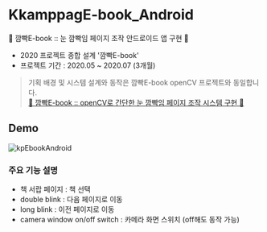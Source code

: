 # KkamppagE-book_Android
👀 깜빡E-book :: 눈 깜빡임 페이지 조작 안드로이드 앱 구현 👀
* 2020 프로젝트 종합 설계 '깜빡E-book'
* 프로젝트 기간 : 2020.05 ~ 2020.07 (3개월)

> 기획 배경 및 시스템 설계와 동작은 깜빡E-book openCV 프로젝트와 동일합니다.  
> [👀 깜빡E-book :: openCV로 간단한 눈 깜빡임 페이지 조작 시스템 구현 👀](https://github.com/chaeyun0122/KkamppagE-book_openCV)

## Demo
![kpEbookAndroid](https://user-images.githubusercontent.com/79209568/111672540-68694e80-885d-11eb-9ff6-656600d17232.gif)

### 주요 기능 설명
* 책 서랍 페이지 : 책 선택
* double blink : 다음 페이지로 이동
* long blink : 이전 페이지로 이동
* camera window on/off switch : 카메라 화면 스위치 (off해도 동작 가능)

